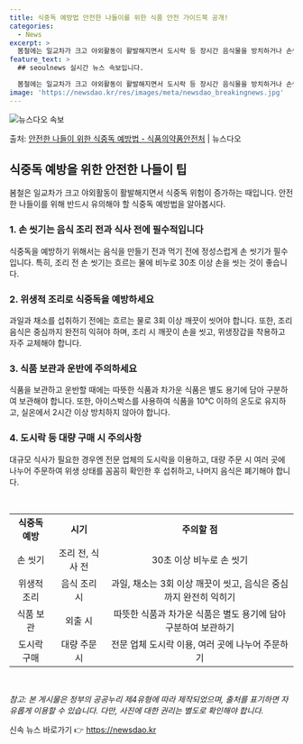 ```yaml
---
title: 식중독 예방법 안전한 나들이를 위한 식품 안전 가이드북 공개!
categories:
  - News
excerpt: >
  봄철에는 일교차가 크고 야외활동이 활발해지면서 도시락 등 장시간 음식물을 방치하거나 손씻기 등 개인위생관리가…
feature_text: >
  ## seoulnews 실시간 뉴스 속보입니다.

  봄철에는 일교차가 크고 야외활동이 활발해지면서 도시락 등 장시간 음식물을 방치하거나 손씻기 등 개인위생관리가…
image: 'https://newsdao.kr/res/images/meta/newsdao_breakingnews.jpg'
---
```


![뉴스다오 속보](https://newsdao.kr/res/images/meta/newsdao_breakingnews.jpg)

<p>출처: <a href="https://newsdao.kr/3600" rel="dofollow">안전한 나들이 위한 식중독 예방법 - 식품의약품안전처</a> | 뉴스다오</p>

<h2 data-ke-size="size26">식중독 예방을 위한 안전한 나들이 팁</h2>
<p data-ke-size="size16">봄철은 일교차가 크고 야외활동이 활발해지면서 식중독 위험이 증가하는 때입니다. 안전한 나들이를 위해 반드시 유의해야 할 식중독 예방법을 알아봅시다.</p>

<h3>1. <b>손 씻기는 음식 조리 전과 식사 전에 필수적입니다</b></h3>
<p data-ke-size="size16">식중독을 예방하기 위해서는 음식을 만들기 전과 먹기 전에 정성스럽게 손 씻기가 필수입니다. 특히, 조리 전 손 씻기는 흐르는 물에 비누로 30초 이상 손을 씻는 것이 좋습니다.</p>

<h3>2. <b>위생적 조리로 식중독을 예방하세요</b></h3>
<p data-ke-size="size16">과일과 채소를 섭취하기 전에는 흐르는 물로 3회 이상 깨끗이 씻어야 합니다. 또한, 조리 음식은 중심까지 완전히 익혀야 하며, 조리 시 깨끗이 손을 씻고, 위생장갑을 착용하고 자주 교체해야 합니다.</p>

<h3>3. <b>식품 보관과 운반에 주의하세요</b></h3>
<p data-ke-size="size16">식품을 보관하고 운반할 때에는 따뜻한 식품과 차가운 식품은 별도 용기에 담아 구분하여 보관해야 합니다. 또한, 아이스박스를 사용하여 식품을 10℃ 이하의 온도로 유지하고, 실온에서 2시간 이상 방치하지 않아야 합니다.</p>

<h3>4. <b>도시락 등 대량 구매 시 주의사항</b></h3>
<p data-ke-size="size16">대규모 식사가 필요한 경우엔 전문 업체의 도시락을 이용하고, 대량 주문 시 여러 곳에 나누어 주문하여 위생 상태를 꼼꼼히 확인한 후 섭취하고, 나머지 음식은 폐기해야 합니다.</p>

<p data-ke-size="size16">&nbsp;</p>
<table>
<tbody>
<tr>
<td style="text-align: center; height: 17px;"><b>식중독 예방</b></td>
<td style="text-align: center; height: 17px;"><b>시기</b></td>
<td style="text-align: center; height: 17px;"><b>주의할 점</b></td>
</tr>
<tr>
<td style="text-align: center; height: 17px;">손 씻기</td>
<td style="text-align: center; height: 17px;">조리 전, 식사 전</td>
<td style="text-align: center; height: 17px;">30초 이상 비누로 손 씻기</td>
</tr>
<tr>
<td style="text-align: center; height: 17px;">위생적 조리</td>
<td style="text-align: center; height: 17px;">음식 조리 시</td>
<td style="text-align: center; height: 17px;">과일, 채소는 3회 이상 깨끗이 씻고, 음식은 중심까지 완전히 익히기</td>
</tr>
<tr>
<td style="text-align: center; height: 17px;">식품 보관</td>
<td style="text-align: center; height: 17px;">외출 시</td>
<td style="text-align: center; height: 17px;">따뜻한 식품과 차가운 식품은 별도 용기에 담아 구분하여 보관하기</td>
</tr>
<tr>
<td style="text-align: center; height: 17px;">도시락 구매</td>
<td style="text-align: center; height: 17px;">대량 주문 시</td>
<td style="text-align: center; height: 17px;">전문 업체 도시락 이용, 여러 곳에 나누어 주문하기</td>
</tr>
</tbody>
</table>
<p data-ke-size="size16">&nbsp;</p>

<p data-ke-size="size16"><i>참고: 본 게시물은 정부의 공공누리 제4유형에 따라 제작되었으며, 출처를 표기하면 자유롭게 이용할 수 있습니다. 다만, 사진에 대한 권리는 별도로 확인해야 합니다.</i></p> 

신속 뉴스 바로가기 👉 <a href="https://newsdao.kr" rel="dofollow">https://newsdao.kr</a>



